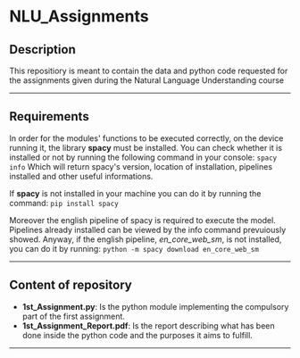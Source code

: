 # NLU_Assignments
## Description
This repositiory is meant to contain the data and python code requested for the assignments given during the Natural Language Understanding course
***
## Requirements
In order for the modules' functions to be executed correctly, on the device running it, the library **spacy** must be installed.
You can check whether it is installed or not by running the following command in your console:
`spacy info`
Which will return spacy's version, location of installation, pipelines installed and other useful informations.

If **spacy** is not installed in your machine you can do it by running the command:
`pip install spacy`

Moreover the english pipeline of spacy is required to execute the model. Pipelines already installed can be viewed by the info command prevuiously showed. Anyway, if the english pipeline, _en_core_web_sm_, is not installed, you can do it by running:
`python -m spacy download en_core_web_sm`
***
## Content of repository
* **1st_Assignment.py**: Is the python module implementing the compulsory part of the first assignment.
* **1st_Assignment_Report.pdf**: Is the report describing what has been done inside the python code and the purposes it aims to fulfill.
***
